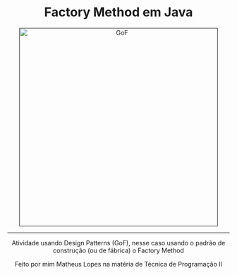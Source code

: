 <h1 align="Center"> Factory Method em Java </h1>
<div align="center">
  <a href=""><img src="" height="450" weight="200" alt="GoF"></a>
</div><hr>

<div align="center">
    <p> Atividade usando Design Patterns (GoF), nesse caso usando o padrão de construção (ou de fábrica) o Factory Method </p>
    <p> Feito por mim Matheus Lopes na matéria de Técnica de Programação II </p>
</div>
